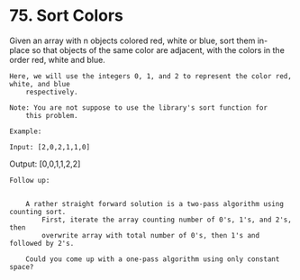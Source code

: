# 75. Sort Colors

Given an array with n objects colored red, white or blue, sort them in-place so
        that objects of the same color are adjacent, with the colors in the order red, white and
        blue.

    Here, we will use the integers 0, 1, and 2 to represent the color red, white, and blue
        respectively.

    Note: You are not suppose to use the library's sort function for
        this problem.

    Example:

    Input: [2,0,2,1,1,0]
Output: [0,0,1,1,2,2]

    Follow up:

    
        A rather straight forward solution is a two-pass algorithm using counting sort.
            First, iterate the array counting number of 0's, 1's, and 2's, then
            overwrite array with total number of 0's, then 1's and followed by 2's.
        
        Could you come up with a one-pass algorithm using only constant space?